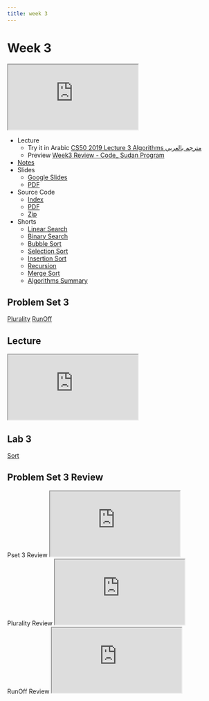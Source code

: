 ```yaml
---
title: week 3
---
```


# Week 3

<iframe src="https://www.youtube.com/embed/gR6nycuZKlM"></iframe>


- Lecture
  - Try it in Arabic
    [CS50 2019 Lecture 3 Algorithms مترجم بالعربي](https://www.youtube.com/embed/jXKaybgEISI)
  - Preview
     [Week3 Review - Code_ Sudan Program](https://www.youtube.com/embed/2FkB-enZzrc)
- [Notes](https://cs50.harvard.edu/x/2020/notes/3/)
- Slides
  - <a href="https://docs.google.com/presentation/d/1pHf8lId1tvO5tSHs9NJYN2H_YhvGdoLakyOFq4XQq7s/edit#slide=id.g44e0564b80_0_0">Google Slides</a>
  - <a href="https://cdn.cs50.net/2020/fall/lectures/3/lecture3.pdf">PDF</a>
- Source Code
  - <a href="https://cdn.cs50.net/2020/fall/lectures/3/src3/">Index</a>
  - <a href="https://cdn.cs50.net/2020/fall/lectures/3/src23.pdf">PDF</a>
  - <a href="https://cdn.cs50.net/2020/fall/lectures/3/src3.zip">Zip</a>
- Shorts
  - <a href="https://www.youtube.com/watch?v=TwsgCHYmbbA" savefrom_lm_index="0" savefrom_lm="1">Linear Search</a>
  - <a href="https://www.youtube.com/watch?v=T98PIp4omUA" savefrom_lm_index="0" savefrom_lm="1">Binary Search</a>
  - <a href="https://www.youtube.com/watch?v=RT-hUXUWQ2I" savefrom_lm_index="0" savefrom_lm="1">Bubble Sort</a>
  - <a href="https://www.youtube.com/watch?v=3hH8kTHFw2A" savefrom_lm_index="0" savefrom_lm="1">Selection Sort</a>
  - <a href="https://www.youtube.com/watch?v=O0VbBkUvriI" savefrom_lm_index="0" savefrom_lm="1">Insertion Sort</a>
  - <a href="https://www.youtube.com/watch?v=mz6tAJMVmfM" savefrom_lm_index="0" savefrom_lm="1">Recursion</a>
  - <a href="https://www.youtube.com/watch?v=Ns7tGNbtvV4" savefrom_lm_index="0" savefrom_lm="1">Merge Sort</a>
  - <a href="https://www.youtube.com/watch?v=ktWL3nN38ZA" savefrom_lm_index="0" savefrom_lm="1">Algorithms Summary</a>
  
## Problem Set 3

[Plurality](https://lab.cs50.io/code-sudan/labs/main/pset3/Plurality/)
[RunOff](https://lab.cs50.io/code-sudan/labs/main/pset3/runoff/)

## Lecture

<iframe src="https://www.youtube.com/embed/8qLKNX3M97I"></iframe>

## Lab 3

[Sort](https://cs50.harvard.edu/x/2021/labs/3/#:~:text=Sort)

## Problem Set 3 Review 
<div class="box" >Pset 3 Review  <iframe src="https://www.youtube.com/embed/pZgUkL2Aohs"></iframe></div>
<div class="box" >Plurality  Review  <iframe src="https://www.youtube.com/embed/S_3NvpLje3M"></iframe></div>
<div class="box" >RunOff Review  <iframe src="https://www.youtube.com/embed/DVWX4qcCvNc"></iframe></div>


